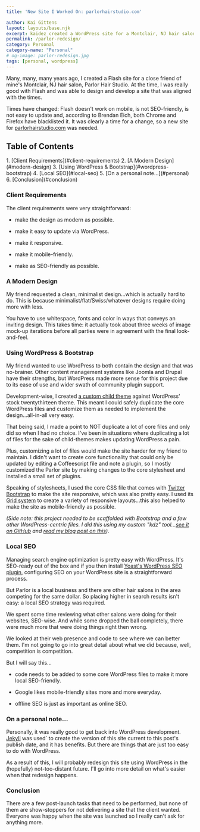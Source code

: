 ```yaml
---
title: 'New Site I Worked On: parlorhairstudio.com'

author: Kai Gittens
layout: layouts/base.njk
excerpt: kaidez created a WordPress site for a Montclair, NJ hair salon, with a strong focus on optimizing the site for local SEO.
permalink: /parlor-redesign/
category: Personal
category-name: "Personal"
# og-image: parlor-redesign.jpg
tags: [personal, wordpress]
---
```

Many, many, many years ago, I created a Flash site for a close friend of mine's Montclair, NJ hair salon, Parlor Hair Studio. At the time, I was really good with Flash and was able to design and develop a site that was aligned with the times.

Times have changed: Flash doesn't work on mobile, is not SEO-friendly, is not easy to update and, according to Brendan Eich, both Chrome and Firefox have blacklisted it. It was clearly a time for a change, so a new site for [parlorhairstudio.com](http://parlorhairstudio.com "Visit parlorhairstudio.com") was needed.

<h2 style="clear:both;">Table of Contents</h2>
1. [Client Requirements](#client-requirements)
2. [A Modern Design](#modern-design)
3. [Using WordPress &amp; Bootstrap](#wordpress-bootstrap)
4. [Local SEO](#local-seo)
5. [On a personal note...](#personal)
6. [Conclusion](#conclusion)

<a name="client-requirements"></a>
### Client Requirements

The client requirements were very straightforward:

* make the design as modern as possible.

* make it easy to update via WordPress.

* make it responsive.

* make it mobile-friendly.

* make as SEO-friendly as possible.

<a name="modern-design"></a>
### A Modern Design

My friend requested a clean, minimalist design...which is actually hard to do. This is because minimalist/flat/Swiss/whatever designs require doing more with less.

You have to use whitespace, fonts and color in ways that conveys an inviting design. This takes time: it actually took about three weeks of image mock-up iterations before all parties were in agreement with the final look-and-feel.

<a name="wordpress-bootstrap"></a>
### Using WordPress &amp; Bootstrap

My friend wanted to use WordPress to both contain the design and that was no-brainer. Other content management systems like Joomla and Drupal have their strengths, but WordPress made more sense for this project due to its ease of use and wider swath of community plugin support.

Development-wise, I created [a custom child theme](https://codex.wordpress.org/Child_Themes "Read more about creating a WordPress child theme") against WordPress' stock twentythirteen theme. This meant I could safely duplicate the core WordPress files and customize them as needed to implement the design...all-in-all very easy.

That being said, I made a point to NOT duplicate a lot of core files and only did so when I had no choice. I've been in situations where duplicating a lot of files for the sake of child-themes makes updating WordPress a pain.

Plus, customizing a lot of files would make the site harder for my friend to maintain. I didn't want to create core functionality that could only be updated by editing a Coffeescript file and note a plugin, so I mostly customized the Parlor site by making changes to the core stylesheet and installed a small set of plugins.

Speaking of stylesheets, I used the core CSS file that comes with [Twitter Bootstrap](http://getbootstrap.com/ "Read more about Twitter Bootstrap") to make the site responsive, which was also pretty easy. I used its [Grid system](http://getbootstrap.com/css/#grid "Read more about Twitter Bootstrap's Grid system") to create a variety of responsive layouts...this also helped to make the site as mobile-friendly as possible.

*(Side note: this project needed to be scaffolded with Bootstrap and a few other WordPress-centric files. I did this using my custom "kdz" tool...[see it on GitHub](https://github.com/kaidez/kdz "See custom kdz scaffolding tool on GitHub") and [read my blog post on this](/kdz-build-tool/ "Read about kaidez's custom scaffolding tool, kdz")).*

<a name="local-seo"></a>
### Local SEO

Managing search engine optimization is pretty easy with WordPress. It's SEO-ready out of the box and if you then install [Yoast's WordPress SEO plugin](https://wordpress.org/plugins/wordpress-seo/ "Read more about Yoast's WordPress SEO plugin"), configuring SEO on your WordPress site is a straightforward process.

But Parlor is a local business and there are other hair salons in the area competing for the same dollar. So placing higher in search results isn't easy: a local SEO strategy was required.

We spent some time reviewing what other salons were doing for their websites, SEO-wise. And while some dropped the ball completely, there were much more that were doing things right then wrong.

We looked at their web presence and code to see where we can better them. I'm not going to go into great detail about what we did because, well, competition is competition.

But I will say this...

* code needs to be added to some core WordPress files to make it more local SEO-friendly.

* Google likes mobile-friendly sites more and more everyday.

* offline SEO is just as important as online SEO.

<a name="personal"></a>
### On a personal note...

Personally, it was really good to get back into WordPress development. [Jekyll](http://jekyllrb.com/ "Read more about the Jekyll static site generator") was used` to create the version of this site current to this post's publish date, and it has benefits. But there are things that are just too easy to do with WordPress.

As a result of this, I will probably redesign this site using WordPress in the (hopefully) not-too-distant future. I'll go into more detail on what's easier when that redesign happens.

<a name="conclusion"></a>
### Conclusion

There are a few post-launch tasks that need to be performed, but none of them are show-stoppers for not delivering a site that the client wanted. Everyone was happy when the site was launched so I really can't ask for anything more.